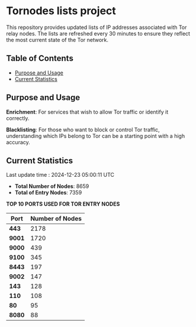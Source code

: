 # Tornodes lists project

This repository provides updated lists of IP addresses associated with Tor relay nodes. The lists are refreshed every 30 minutes to ensure they reflect the most current state of the Tor network.

## Table of Contents

- [Purpose and Usage](#purpose-and-usage)
- [Current Statistics](#current-statistics)


## Purpose and Usage

**Enrichment**: For services that wish to allow Tor traffic or identify it correctly.

**Blacklisting**: For those who want to block or control Tor traffic, understanding which IPs belong to Tor can be a starting point with a high accuracy.

## Current Statistics

Last update time : 2024-12-23 05:00:11 UTC

- **Total Number of Nodes**: 8659
- **Total of Entry Nodes**: 7359

**TOP 10 PORTS USED FOR TOR ENTRY NODES**

| **Port** | **Number of Nodes** |
|------|-----------------|
| **443**   | 2178  |
| **9001**   | 1720  |
| **9000**   | 439  |
| **9100**   | 345  |
| **8443**   | 197  |
| **9002**   | 147  |
| **143**   | 128  |
| **110**   | 108  |
| **80**   | 95  |
| **8080**   | 88  |

